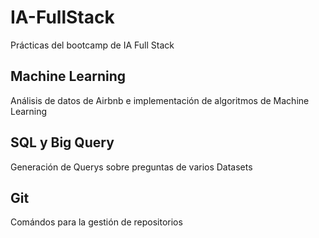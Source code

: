 # IA-FullStack
Prácticas del bootcamp de IA Full Stack

## Machine Learning
Análisis de datos de Airbnb e implementación de algoritmos de Machine Learning

## SQL y Big Query
Generación de Querys sobre preguntas de varios Datasets

## Git
Comándos para la gestión de repositorios
